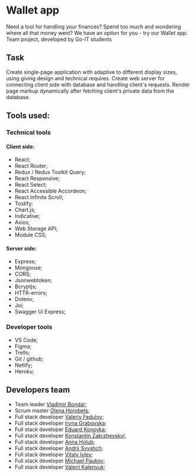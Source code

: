 # Wallet app

Need a tool for handling your finances? Spend too much and wondering where all that money went? We
have an option for you - try our Wallet app. Team project, developed by Go-IT students

## Task

Create single-page application with adaptive to different display sizes, using giving design and
technical requires. Create web server for connecting client side with database and handling client's
requests. Render page markup dynamically after fetching client's private data from the database.

## Tools used:

### Technical tools

#### Client side:

- React;
- React Router;
- Redux / Redux Toolkit Query;
- React Responsive;
- React Select;
- React Accessible Accordeon;
- React Infinite Scroll;
- Tostify;
- Chart.js;
- Indicative;
- Axios;
- Web Storage API;
- Module CSS;

#### Server side:

- Express;
- Mongoose;
- CORS;
- Jsonwebtoken;
- Bcryptjs;
- HTTR-errors;
- Dotenv;
- Joi;
- Swagger Ui Express;

### Developer tools

- VS Code;
- Figma;
- Trello;
- Git / github;
- Netlify;
- Heroku;

## Developers team

- Team leader [Vladimir Bondar](https://github.com/vladibon);
- Scrum master [Olena Horobets](https://github.com/Olena-Horobets);
- Full stack developer [Valeriy Fedulov](https://github.com/Valeriy-Fedulov);
- Full stack developer [Iryna Grabovska](https://github.com/Iryna-Grabovska);
- Full stack developer [Eduard Konovka](https://github.com/Eduard-Konovka);
- Full stack developer [Konstantin Zakrzhevskyi](https://github.com/KonstantinZakrzhevskyi);
- Full stack developer [Anna Holub](https://github.com/Anna-Sergeevna);
- Full stack developer [Andrii Svyshch](https://github.com/andrii-svyshch);
- Full stack developer [Vitaly Ivlev](https://github.com/vitaly171);
- Full stack developer [Michael Paukov](https://github.com/mpaukov);
- Full stack developer [Valerii Kalenyuk](https://github.com/Caraset);
